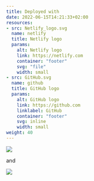 ```yaml
---
title: Deployed with
date: 2022-06-15T14:21:33+02:00
resources:
- src: Netlify_logo.svg
  name: netlify
  title: Netlify logo
  params:
    alt: Netlify logo
    link: https://netlify.com
    container: "footer"
    svg: "file"
    width: small
- src: GitHub.svg
  name: github
  title: GitHub logo
  params:
    alt: GitHub logo
    link: https://github.com
    linklabel: GitHub
    container: "footer"
    svg: inline
    width: small
weight: 40
---
```


![](netlify)

and

![](github)